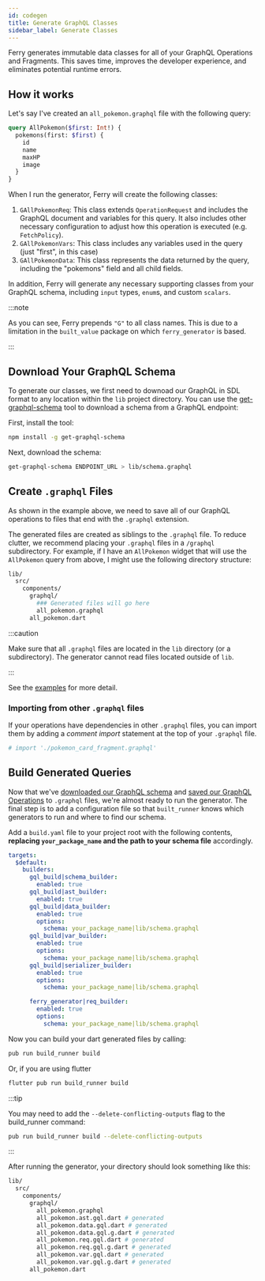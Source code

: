 ```yaml
---
id: codegen
title: Generate GraphQL Classes
sidebar_label: Generate Classes
---
```


Ferry generates immutable data classes for all of your GraphQL Operations and Fragments. This saves time, improves the developer experience, and eliminates potential runtime errors.

## How it works

Let's say I've created an `all_pokemon.graphql` file with the following query:

```graphql
query AllPokemon($first: Int!) {
  pokemons(first: $first) {
    id
    name
    maxHP
    image
  }
}
```

When I run the generator, Ferry will create the following classes:

1. `GAllPokemonReq`: This class extends `OperationRequest` and includes the GraphQL document and variables for this query. It also includes other necessary configuration to adjust how this operation is executed (e.g. `FetchPolicy`).
2. `GAllPokemonVars`: This class includes any variables used in the query (just "first", in this case)
3. `GAllPokemonData`:  This class represents the data returned by the query, including the "pokemons" field and all child fields.

In addition, Ferry will generate any necessary supporting classes from your GraphQL schema, including `input` types, `enum`s, and custom `scalars`.

:::note

As you can see, Ferry prepends `"G"` to all class names. This is due to a limitation in the `built_value` package on which `ferry_generator` is based.

:::

## Download Your GraphQL Schema

To generate our classes, we first need to downoad our GraphQL in SDL format to any location within the `lib` project directory. You can use the [get-graphql-schema](https://github.com/prisma-labs/get-graphql-schema) tool to download a schema from a GraphQL endpoint:

First, install the tool:

```sh
npm install -g get-graphql-schema
```

Next, download the schema:

```sh
get-graphql-schema ENDPOINT_URL > lib/schema.graphql
```

## Create `.graphql` Files

As shown in the example above, we need to save all of our GraphQL operations to files that end with the `.graphql` extension.

The generated files are created as siblings to the `.graphql` file. To reduce clutter, we recommend placing your `.graphql` files in a `/graphql` subdirectory. For example, if I have an `AllPokemon` widget that will use the `AllPokemon` query from above, I might use the following directory structure:

```bash
lib/
  src/
    components/
      graphql/
        ### Generated files will go here
        all_pokemon.graphql
      all_pokemon.dart
```

:::caution

Make sure that all `.graphql` files are located in the `lib` directory (or a subdirectory). The generator cannot read files located outside of `lib`. 

:::

See the [examples](https://github.com/gql-dart/ferry/tree/master/examples) for more detail.

### Importing from other `.graphql` files

If your operations have dependencies in other `.graphql` files, you can import them by adding a *comment import* statement at the top of your `.graphql` file.

```graphql
# import './pokemon_card_fragment.graphql'
```


## Build Generated Queries

Now that we've [downloaded our GraphQL schema](codegen#download-your-graphql-schema) and [saved our GraphQL Operations](codegen#create-graphql-files) to `.graphql` files, we're almost ready to run the generator. The final step is to add a configuration file so that `built_runner` knows which generators to run and where to find our schema.

Add a `build.yaml` file to your project root with the following contents, **replacing `your_package_name` and the path to your schema file** accordingly.

```yaml
targets:
  $default:
    builders:
      gql_build|schema_builder:
        enabled: true
      gql_build|ast_builder:
        enabled: true
      gql_build|data_builder:
        enabled: true
        options:
          schema: your_package_name|lib/schema.graphql
      gql_build|var_builder:
        enabled: true
        options:
          schema: your_package_name|lib/schema.graphql
      gql_build|serializer_builder:
        enabled: true
        options:
          schema: your_package_name|lib/schema.graphql

      ferry_generator|req_builder:
        enabled: true
        options:
          schema: your_package_name|lib/schema.graphql
```

Now you can build your dart generated files by calling:

```sh
pub run build_runner build
```

Or, if you are using flutter

```sh
flutter pub run build_runner build
```

:::tip

You may need to add the `--delete-conflicting-outputs` flag to the build_runner command:

```sh
pub run build_runner build --delete-conflicting-outputs
```

:::

After running the generator, your directory should look something like this:

```bash
lib/
  src/
    components/
      graphql/
        all_pokemon.graphql
        all_pokemon.ast.gql.dart # generated
        all_pokemon.data.gql.dart # generated
        all_pokemon.data.gql.g.dart # generated
        all_pokemon.req.gql.dart # generated
        all_pokemon.req.gql.g.dart # generated
        all_pokemon.var.gql.dart # generated
        all_pokemon.var.gql.g.dart # generated
      all_pokemon.dart
```